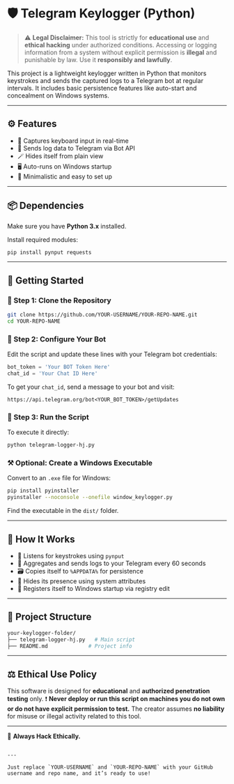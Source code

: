 # 🛡️ Telegram Keylogger (Python)

> ⚠️ **Legal Disclaimer:** This tool is strictly for **educational use** and **ethical hacking** under authorized conditions. Accessing or logging information from a system without explicit permission is **illegal** and punishable by law. Use it **responsibly and lawfully**.

This project is a lightweight keylogger written in Python that monitors keystrokes and sends the captured logs to a Telegram bot at regular intervals. It includes basic persistence features like auto-start and concealment on Windows systems.

---

## ⚙️ Features

- 🧠 Captures keyboard input in real-time  
- 📩 Sends log data to Telegram via Bot API  
- 🪄 Hides itself from plain view  
- 🖥️ Auto-runs on Windows startup  
- 💾 Minimalistic and easy to set up  

---

## 📦 Dependencies

Make sure you have **Python 3.x** installed.

Install required modules:

```bash
pip install pynput requests
````

---

## 🚀 Getting Started

### 🔸 Step 1: Clone the Repository

```bash
git clone https://github.com/YOUR-USERNAME/YOUR-REPO-NAME.git
cd YOUR-REPO-NAME
```

### 🔸 Step 2: Configure Your Bot

Edit the script and update these lines with your Telegram bot credentials:

```python
bot_token = 'Your BOT Token Here'
chat_id = 'Your Chat ID Here'
```

To get your `chat_id`, send a message to your bot and visit:

```
https://api.telegram.org/bot<YOUR_BOT_TOKEN>/getUpdates
```

### 🔸 Step 3: Run the Script

To execute it directly:

```bash
python telegram-logger-hj.py
```

### ⚒️ Optional: Create a Windows Executable

Convert to an `.exe` file for Windows:

```bash
pip install pyinstaller
pyinstaller --noconsole --onefile window_keylogger.py
```

Find the executable in the `dist/` folder.

---

## 🧠 How It Works

* 🧲 Listens for keystrokes using `pynput`
* 🔁 Aggregates and sends logs to your Telegram every 60 seconds
* 🗃️ Copies itself to `%APPDATA%` for persistence
* 🫥 Hides its presence using system attributes
* 🔑 Registers itself to Windows startup via registry edit

---

## 📁 Project Structure

```bash
your-keylogger-folder/
├── telegram-logger-hj.py   # Main script
├── README.md             # Project info
```

---

## ⚖️ Ethical Use Policy

This software is designed for **educational** and **authorized penetration testing** only.
❗ **Never deploy or run this script on machines you do not own or do not have explicit permission to test.**
The creator assumes **no liability** for misuse or illegal activity related to this tool.

---

🔐 **Always Hack Ethically.**

```

---

Just replace `YOUR-USERNAME` and `YOUR-REPO-NAME` with your GitHub username and repo name, and it’s ready to use!
```
